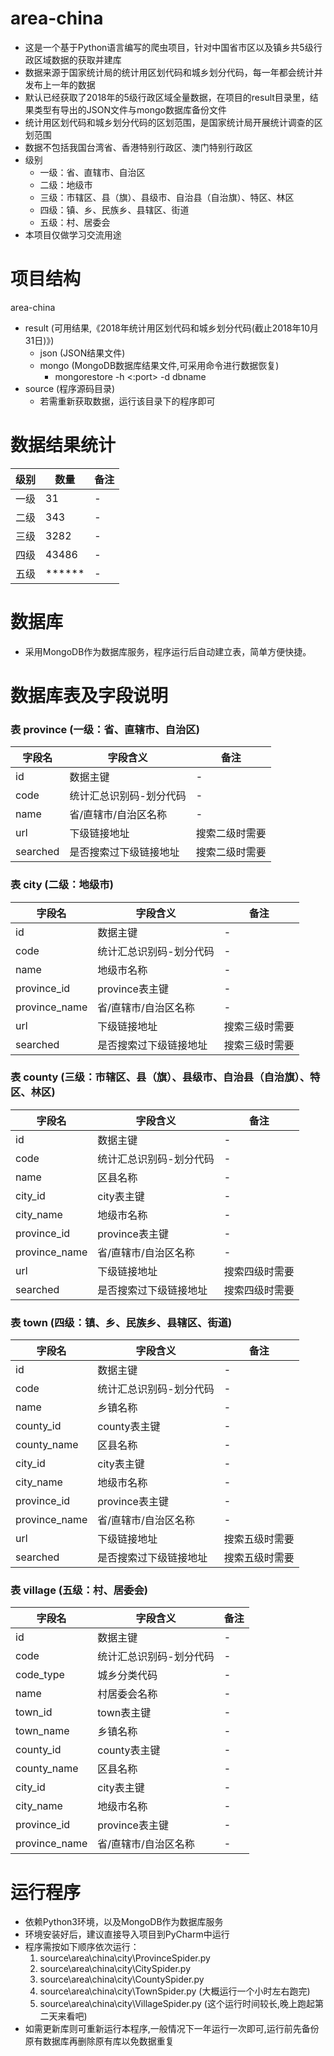 ﻿# area-china

* 这是一个基于Python语言编写的爬虫项目，针对中国省市区以及镇乡共5级行政区域数据的获取并建库
* 数据来源于国家统计局的统计用区划代码和城乡划分代码，每一年都会统计并发布上一年的数据
* 默认已经获取了2018年的5级行政区域全量数据，在项目的result目录里，结果类型有导出的JSON文件与mongo数据库备份文件
* 统计用区划代码和城乡划分代码的区划范围，是国家统计局开展统计调查的区划范围
* 数据不包括我国台湾省、香港特别行政区、澳门特别行政区
* 级别
  * 一级：省、直辖市、自治区
  * 二级：地级市
  * 三级：市辖区、县（旗）、县级市、自治县（自治旗）、特区、林区
  * 四级：镇、乡、民族乡、县辖区、街道
  * 五级：村、居委会
* 本项目仅做学习交流用途

# 项目结构
area-china
  - result (可用结果,《2018年统计用区划代码和城乡划分代码(截止2018年10月31日)》)
    - json (JSON结果文件)
	- mongo (MongoDB数据库结果文件,可采用命令进行数据恢复)
	  - mongorestore -h <hostname><:port> -d dbname <path>
  - source (程序源码目录)
    - 若需重新获取数据，运行该目录下的程序即可

# 数据结果统计
| 级别 | 数量 | 备注 |
| ------------- | ------------- | ------------- |
| 一级 | 31 | - |
| 二级 | 343 | - |
| 三级 | 3282 | - |
| 四级 | 43486 | - |
| 五级 | ****** | - |

# 数据库
* 采用MongoDB作为数据库服务，程序运行后自动建立表，简单方便快捷。

# 数据库表及字段说明

### 表 province (一级：省、直辖市、自治区)
| 字段名 | 字段含义 | 备注 |
| ------------- | ------------- | ------------- |
| id | 数据主键 | - |
| code | 统计汇总识别码-划分代码 | - |
| name | 省/直辖市/自治区名称 | - |
| url | 下级链接地址 | 搜索二级时需要 |
| searched | 是否搜索过下级链接地址 | 搜索二级时需要 |

### 表 city (二级：地级市)
| 字段名 | 字段含义 | 备注 |
| ------------- | ------------- | ------------- |
| id | 数据主键 | - |
| code | 统计汇总识别码-划分代码 | - |
| name | 地级市名称 | - |
| province_id | province表主键 | - |
| province_name | 省/直辖市/自治区名称 | - |
| url | 下级链接地址 | 搜索三级时需要 |
| searched | 是否搜索过下级链接地址 | 搜索三级时需要 |

### 表 county (三级：市辖区、县（旗）、县级市、自治县（自治旗）、特区、林区)
| 字段名 | 字段含义 | 备注 |
| ------------- | ------------- | ------------- |
| id | 数据主键 | - |
| code | 统计汇总识别码-划分代码 | - |
| name | 区县名称 | - |
| city_id | city表主键 | - |
| city_name | 地级市名称 | - |
| province_id | province表主键 | - |
| province_name | 省/直辖市/自治区名称 | - |
| url | 下级链接地址 | 搜索四级时需要 |
| searched | 是否搜索过下级链接地址 | 搜索四级时需要 |

### 表 town (四级：镇、乡、民族乡、县辖区、街道)
| 字段名 | 字段含义 | 备注 |
| ------------- | ------------- | ------------- |
| id | 数据主键 | - |
| code | 统计汇总识别码-划分代码 | - |
| name | 乡镇名称 | - |
| county_id | county表主键 | - |
| county_name | 区县名称 | - |
| city_id | city表主键 | - |
| city_name | 地级市名称 | - |
| province_id | province表主键 | - |
| province_name | 省/直辖市/自治区名称 | - |
| url | 下级链接地址 | 搜索五级时需要 |
| searched | 是否搜索过下级链接地址 | 搜索五级时需要 |

### 表 village (五级：村、居委会)
| 字段名 | 字段含义 | 备注 |
| ------------- | ------------- | ------------- |
| id | 数据主键 | - |
| code | 统计汇总识别码-划分代码 | - |
| code_type | 城乡分类代码 | - |
| name | 村居委会名称 | - |
| town_id | town表主键 | - |
| town_name | 乡镇名称 | - |
| county_id | county表主键 | - |
| county_name | 区县名称 | - |
| city_id | city表主键 | - |
| city_name | 地级市名称 | - |
| province_id | province表主键 | - |
| province_name | 省/直辖市/自治区名称 | - |


# 运行程序
* 依赖Python3环境，以及MongoDB作为数据库服务
* 环境安装好后，建议直接导入项目到PyCharm中运行
* 程序需按如下顺序依次运行：
  1. source\area\china\city\ProvinceSpider.py
  2. source\area\china\city\CitySpider.py
  3. source\area\china\city\CountySpider.py
  4. source\area\china\city\TownSpider.py (大概运行一个小时左右跑完)
  5. source\area\china\city\VillageSpider.py (这个运行时间较长,晚上跑起第二天来看吧)
* 如需更新库则可重新运行本程序,一般情况下一年运行一次即可,运行前先备份原有数据库再删除原有库以免数据重复